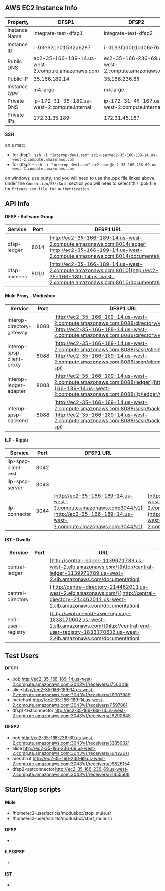 ## AWS EC2 Instance Info

| Property | DFSP1 | DFSP2 |
| ----     | ----- | ----- |
| Instance Name | integrate-test-dfsp1 | integrate-test-dfsp2 |
| Instance ID | i-03e931e01532a6287 | i-0193fad0b1cd06e7b |
| Public DNS | ec2-35-166-189-14.us-west-2.compute.amazonaws.com | ec2-35-166-236-69.us-west-2.compute.amazonaws.com |
| Public IP | 35.166.189.14 | 35.166.236.69 |
| Instance type | m4.large | m4.large |
| Private DNS | ip-172-31-35-189.us-west-2.compute.internal | ip-172-31-45-167.us-west-2.compute.internal |
| Private IPs | 172.31.35.189 | 172.31.45.167 |

#### SSH

on a mac:  
* for dfsp1 - `ssh -i "interop-dev1.pem" ec2-user@ec2-35-166-189-14.us-west-2.compute.amazonaws.com`
* for dfsp2 - `ssh -i "interop-dev1.pem" ec2-user@ec2-35-166-236-69.us-west-2.compute.amazonaws.com`


on windows:  use putty, and you will need to use the .ppk file linked above.  under the `Connection/SSH/Auth` section you will need to select this .ppk file for `Private key file for authentication`


## API Info

#### DFSP - Software Group

| Service | Port | DFSP1 URL | DFSP2 URL |
| ------- | -----| --------- | --------- |
| dfsp-ledger | 8014 | [http://ec2-35-166-189-14.us-west-2.compute.amazonaws.com:8014/ledger](http://ec2-35-166-189-14.us-west-2.compute.amazonaws.com:8014/documentation) | [http://ec2-35-166-236-69.us-west-2.compute.amazonaws.com:8014/ledger](http://ec2-35-166-236-69.us-west-2.compute.amazonaws.com:8014/documentation)  |
| dfsp-invoices | 8010 | [http://ec2-35-166-189-14.us-west-2.compute.amazonaws.com:8010](http://ec2-35-166-189-14.us-west-2.compute.amazonaws.com:8010/documentation) | [http://ec2-35-166-236-69.us-west-2.compute.amazonaws.com:8010](http://ec2-35-166-236-69.us-west-2.compute.amazonaws.com:8010/documentation)  |


#### Mule Proxy  - Modusbox

| Service | Port | DFSP1 URL | DFSP2 URL |
| ------- | -----| --------- | --------- |
| interop-directory-gateway | 8088 |  [http://ec2-35-166-189-14.us-west-2.compute.amazonaws.com:8088/directory/v1](http://ec2-35-166-189-14.us-west-2.compute.amazonaws.com:8088/directory/v1/open-api/) | [http://ec2-35-166-236-69.us-west-2.compute.amazonaws.com:8088/directory/v1](http://ec2-35-166-236-69.us-west-2.compute.amazonaws.com:8088/directory/v1/open-api/) |
| interop-spsp-client-proxy | 8088 |  [http://ec2-35-166-189-14.us-west-2.compute.amazonaws.com:8088/spsp/client/v1](http://ec2-35-166-189-14.us-west-2.compute.amazonaws.com:8088/spsp/client/v1/open-api) | [http://ec2-35-166-236-69.us-west-2.compute.amazonaws.com:8088/spsp/client/v1](http://ec2-35-166-236-69.us-west-2.compute.amazonaws.com:8088/spsp/client/v1/open-api) |
| interop-ledger-adapter | 8088 |  [http://ec2-35-166-189-14.us-west-2.compute.amazonaws.com:8088/ledger](http://ec2-35-166-189-14.us-west-2.compute.amazonaws.com:8088/ilp/ledger/v1/open-api) | [http://ec2-35-166-236-69.us-west-2.compute.amazonaws.com:8088/ledger](http://ec2-35-166-236-69.us-west-2.compute.amazonaws.com:8088/ilp/ledger/v1/open-api) |
| interop-spsp-backend | 8088 |  [http://ec2-35-166-189-14.us-west-2.compute.amazonaws.com:8088/spsp/backend/v1](http://ec2-35-166-189-14.us-west-2.compute.amazonaws.com:8088/spsp/backend/v1/open-api) | [http://ec2-35-166-236-69.us-west-2.compute.amazonaws.com:8088/spsp/backend/v1](http://ec2-35-166-236-69.us-west-2.compute.amazonaws.com:8088/spsp/backend/v1/open-api) |

#### ILP - Ripple

| Service | Port | DFSP1 URL | DFSP2 URL |
| ------- | -----| --------- | --------- |
| ilp-spsp-client-rest | 3042 |           |           |
| ilp-spsp-server | 3043 |           |           |
| ilp-connector | 3044 | [http://ec2-35-166-189-14.us-west-2.compute.amazonaws.com:3044/v1](http://ec2-35-166-189-14.us-west-2.compute.amazonaws.com:3044/v1) | [http://ec2-35-166-236-69.us-west-2.compute.amazonaws.com:3044/v1](http://ec2-35-166-236-69.us-west-2.compute.amazonaws.com:3044/v1) |

#### IST - Dwolla

| Service | Port | URL |
| ------- | -----| ----| 
| central-ledger |  | [http://central-ledger-1139971789.us-west-2.elb.amazonaws.com/](http://central-ledger-1139971789.us-west-2.elb.amazonaws.com/documentation)|
| central-directory |  | [ http://central-directory-214462011.us-west-2.elb.amazonaws.com/]( http://central-directory-214462011.us-west-2.elb.amazonaws.com/documentation) |
| end-user-registry |  |  [http://central-end-user-registry-1833170602.us-west-2.elb.amazonaws.com/](http://central-end-user-registry-1833170602.us-west-2.elb.amazonaws.com/documentation)|


## Test Users
#### DFSP1    
* bob    http://ec2-35-166-189-14.us-west-2.compute.amazonaws.com:3043/v1/receivers/17500419
* alice    http://ec2-35-166-189-14.us-west-2.compute.amazonaws.com:3043/v1/receivers/48607986
* merchant    http://ec2-35-166-189-14.us-west-2.compute.amazonaws.com:3043/v1/receivers/11597861
* dfsp1-testconnector    http://ec2-35-166-189-14.us-west-2.compute.amazonaws.com:3043/v1/receivers/29290645
    
#### DFSP2    
* bob    http://ec2-35-166-236-69.us-west-2.compute.amazonaws.com:3043/v1/receivers/33859321
* alice    http://ec2-35-166-236-69.us-west-2.compute.amazonaws.com:3043/v1/receivers/66422611
* merchant    http://ec2-35-166-236-69.us-west-2.compute.amazonaws.com:3043/v1/receivers/99826154
* dfsp2-testconnector    http://ec2-35-166-236-69.us-west-2.compute.amazonaws.com:3043/v1/receivers/81455568

## Start/Stop scripts

#### Mule
* /home/ec2-user/scripts/modusbox/stop_mule.sh
* /home/ec2-user/scripts/modusbox/start_mule.sh

#### DFSP
* <TO BE FILLED>

#### ILP/SPSP
* <TO BE FILLED>

#### IST
* <TO BE FILLED>

